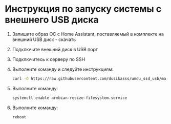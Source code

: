 # Инструкция по запуску системы с внешнего  USB диска

1. Запишите образ ОС c Home Assistant, поставляемый в комплекте на внешний USB диск - скачать

2. Подключите внешний диск в USB порт

2. Подключитесь к серверу по SSH

2. Выполните команду и следуйте инструкциям: 
   ```bash
   curl -O https://raw.githubusercontent.com/dusikasss/umdu_ssd_usb/main/install_to_usb.sh && chmod +x install_to_usb.sh && sudo ./install_to_usb.sh
   ```

3. Выполните команду:
   ```bash
   systemctl enable armbian-resize-filesystem.service
   ```

4. Выполните команду:
   ```bash
   reboot
   ```